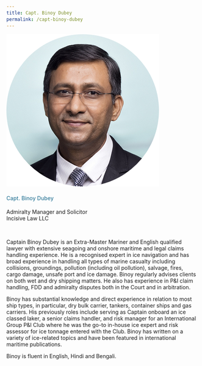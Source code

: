 ```yaml
---
title: Capt. Binoy Dubey
permalink: /capt-binoy-dubey
---
```


<div class="row">
            <div class="col is-3">
              <img src="images/speakers/Binoy-Dubey.png">
            </div>
            <div class="col is-9 speaker-details">
              <h4>Capt. Binoy Dubey</h4>
<p>Admiralty Manager and Solicitor<br>
Incisive Law LLC</p><br>
<p>Captain Binoy Dubey is an Extra-Master Mariner and English qualified lawyer with extensive seagoing and onshore maritime and legal claims handling experience. He is a recognised expert in ice navigation and has broad experience in handling all types of marine casualty including collisions, groundings, pollution (including oil pollution), salvage, fires, cargo damage, unsafe port and ice damage. Binoy regularly advises clients on both wet and dry shipping matters. He also has experience in P&I claim handling, FDD and admiralty disputes both in the Court and in arbitration.</p><p>

Binoy has substantial knowledge and direct experience in relation to most ship types, in particular, dry bulk carrier, tankers, container ships and gas carriers. His previously roles include serving as Captain onboard an ice classed laker, a senior claims handler, and risk manager for an International Group P&I Club where he was the go-to in-house ice expert and risk assessor for ice tonnage entered with the Club. Binoy has written on a variety of ice-related topics and have been featured in international maritime publications. </p><p>

Binoy is fluent in English, Hindi and Bengali.</p>
            </div>
          </div> 
					
<style type="text/css"> 
    .is-left{
      text-align: left;
    }
    h4{
      font-weight: 500; 
      color: #337B9A !important;
    }
     .speaker-details p { text-align: justified; }
  </style>